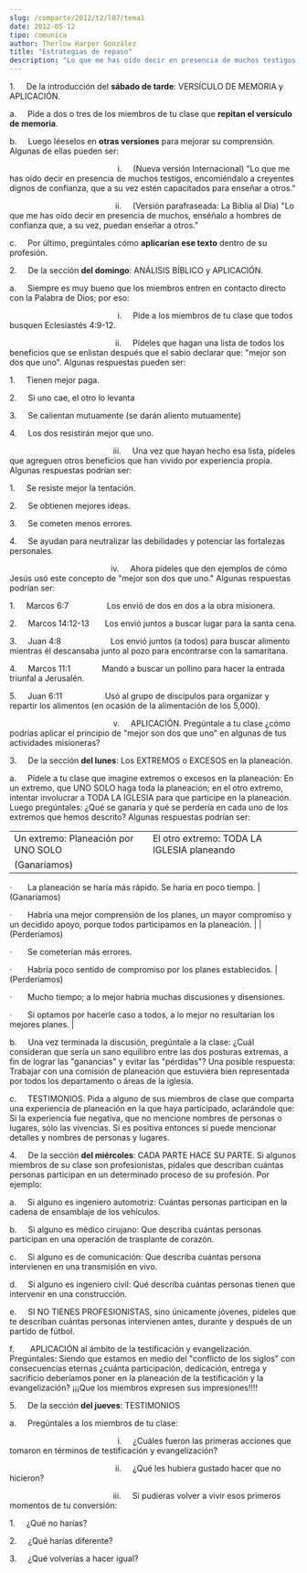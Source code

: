 ```yaml
---
slug: /comparte/2012/t2/l07/tema1
date: 2012-05-12
tipo: comunica
author: Therlow Harper González
title: "Estrategias de repaso"
description: "Lo que me has oído decir en presencia de muchos testigos, encomiéndalo a  creyentes dignos de confianza, que a su vez estén capacitados para enseñar a  otros."
---
```


1.     De la introducción del **sábado de tarde**: VERSÍCULO DE MEMORIA y APLICACIÓN.

a.     Pide a dos o tres de los miembros de tu clase que **repitan el versículo de memoria**.

b.     Luego léeselos en **otras versiones** para mejorar su comprensión. Algunas de ellas pueden ser:

                                                i.     (Nueva versión Internacional) "Lo que me has oído decir en presencia de muchos testigos, encomiéndalo a creyentes dignos de confianza, que a su vez estén capacitados para enseñar a otros."

                                               ii.     (Versión parafraseada: La Biblia al Día) "Lo que me has oído decir en presencia de muchos, enséñalo a hombres de confianza que, a su vez, puedan enseñar a otros."

c.     Por último, pregúntales cómo **aplicarían ese texto** dentro de su profesión.

2.     De la sección **del domingo**: ANÁLISIS BÍBLICO y APLICACIÓN.

a.     Siempre es muy bueno que los miembros entren en contacto directo con la Palabra de Dios; por eso:

                                                i.     Pide a los miembros de tu clase que todos busquen Eclesiastés 4:9-12.

                                               ii.     Pídeles que hagan una lista de todos los beneficios que se enlistan después que el sabio declarar que: "mejor son dos que uno". Algunas respuestas pueden ser:

1.     Tienen mejor paga.

2.     Si uno cae, el otro lo levanta

3.     Se calientan mutuamente (se darán aliento mutuamente)

4.     Los dos resistirán mejor que uno.

                                              iii.     Una vez que hayan hecho esa lista, pídeles que agreguen otros beneficios que han vivido por experiencia propia. Algunas respuestas podrían ser:

1.     Se resiste mejor la tentación.

2.     Se obtienen mejores ideas.

3.     Se cometen menos errores.

4.     Se ayudan para neutralizar las debilidades y potenciar las fortalezas personales.

                                             iv.     Ahora pídeles que den ejemplos de cómo Jesús usó este concepto de "mejor son dos que uno." Algunas respuestas podrían ser:

1.     Marcos 6:7                 Los envió de dos en dos a la obra misionera.

2.     Marcos 14:12-13       Los envió juntos a buscar lugar para la santa cena.

3.     Juan 4:8                      Los envió juntos (a todos) para buscar alimento mientras él descansaba junto al pozo para encontrarse con la samaritana.

4.     Marcos 11:1              Mandó a buscar un pollino para hacer la entrada triunfal a Jerusalén.

5.     Juan 6:11                   Usó al grupo de discípulos para organizar y repartir los alimentos (en ocasión de la alimentación de los 5,000).

                                              v.     APLICACIÓN. Pregúntale a tu clase ¿cómo podrías aplicar el principio de "mejor son dos que uno" en algunas de tus actividades misioneras?

3.     De la sección **del lunes**: Los EXTREMOS o EXCESOS en la planeación.

a.     Pídele a tu clase que imagine extremos o excesos en la planeación: En un extremo, que UNO SOLO haga toda la planeación; en el otro extremo, intentar involucrar a TODA LA IGLESIA para que participe en la planeación. Luego pregúntales: ¿Qué se ganaría y qué se perdería en cada uno de los extremos que hemos descrito? Algunas respuestas podrían ser:

|     |     |
| --- | --- |
| Un extremo: Planeación por UNO SOLO | El otro extremo: TODA LA IGLESIA planeando |
| (Ganaríamos)

·       La planeación se haría más rápido. Se haría en poco tiempo. | (Ganaríamos)

·       Habría una mejor comprensión de los planes, un mayor compromiso y un decidido apoyo, porque todos participamos en la planeación. |
| (Perderíamos)

·       Se cometerían más errores.

·       Habría poco sentido de compromiso por los planes establecidos. | (Perderíamos)

·       Mucho tiempo; a lo mejor habría muchas discusiones y disensiones.

·       Si optamos por hacerle caso a todos, a lo mejor no resultarían los mejores planes. |

b.     Una vez terminada la discusión, pregúntale a la clase: ¿Cuál consideran que sería un sano equilibro entre las dos posturas extremas, a fin de lograr las "ganancias" y evitar las "pérdidas"? Una posible respuesta: Trabajar con una comisión de planeación que estuviera bien representada por todos los departamento o áreas de la iglesia.

c.     TESTIMONIOS. Pida a alguno de sus miembros de clase que comparta una experiencia de planeación en la que haya participado, aclarándole que: Si la experiencia fue negativa, que no mencione nombres de personas o lugares, sólo las vivencias. Si es positiva entonces sí puede mencionar detalles y nombres de personas y lugares.

4.     De la sección **del miércoles**: CADA PARTE HACE SU PARTE. Si algunos miembros de su clase son profesionistas, pídales que describan cuántas personas participan en un determinado proceso de su profesión. Por ejemplo:

a.     Si alguno es ingeniero automotriz: Cuántas personas participan en la cadena de ensamblaje de los vehículos.

b.     Si alguno es médico cirujano: Que describa cuántas personas participan en una operación de trasplante de corazón.

c.     Si alguno es de comunicación: Que describa cuántas persona intervienen en una transmisión en vivo.

d.     Si alguno es ingeniero civil: Qué describa cuántas personas tienen que intervenir en una construcción.

e.     SI NO TIENES PROFESIONISTAS, sino únicamente jóvenes, pídeles que te describan cuántas personas intervienen antes, durante y después de un partido de fútbol.

f.       APLICACIÓN al ámbito de la testificación y evangelización. Pregúntales: Siendo que estamos en medio del "conflicto de los siglos" con consecuencias eternas ¿cuánta participación, dedicación, entrega y sacrificio deberíamos poner en la planeación de la testificación y la evangelización? ¡¡¡Que los miembros expresen sus impresiones!!!!

5.     De la sección **del jueves**: TESTIMONIOS

a.     Pregúntales a los miembros de tu clase:

                                                i.     ¿Cuáles fueron las primeras acciones que tomaron en términos de testificación y evangelización?

                                               ii.     ¿Qué les hubiera gustado hacer que no hicieron?

                                              iii.     Si pudieras volver a vivir esos primeros momentos de tu conversión:

1.     ¿Qué no harías?

2.     ¿Qué harías diferente?

3.     ¿Qué volverías a hacer igual?
